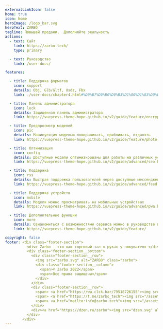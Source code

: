 ```yaml
---
externalLinkIcon: false
home: true
icon: home
heroImage: /logo_bar.svg
heroText: ZARBO
tagline: Повышай продажи.  Дополняйте реальность
actions:
  - text: Сайт
    link: https://zarbo.tech/
    type: primary

  - text: Руководство
    link: /user-docs/

features:

  - title: Поддержка форматов
    icon: support
    details: Obj, Glb/Gltf, Usdz, Fbx
    link: ./user-docs/chapter4.html#%D0%B7%D0%B0%D0%B3%D1%80%D1%83%D0%B7%D0%BA%D0%B0-%D0%BC%D0%BE%D0%B4%D0%B5%D0%BB%D0%B8

  - title: Панель администратора
    icon: lock
    details: Защищенная панель администратора
    link: https://vuepress-theme-hope.github.io/v2/guide/feature/encrypt.html

  - title: Предпросмотр моделей
    icon: pic
    details: Манипуляция моделью поворачивать, приближать, отдалять
    link: https://vuepress-theme-hope.github.io/v2/guide/feature/photo-swipe.html

  - title: Оптимизация
    icon: config
    details: Доступные модели оптимизированы для работы на различных устройствах
    link: https://vuepress-theme-hope.github.io/v2/guide/advanced/seo.html

  - title: Поддержка
    icon: rss
    details: Быстрая поддрежка пользователей через доступные мессендженеры
    link: https://vuepress-theme-hope.github.io/v2/guide/advanced/feed.html

  - title: Поддержка устройств
    icon: mobile
    details: Модели можно просматривать на мобильных устройствах
    link: https://vuepress-theme-hope.github.io/v2/guide/advanced/pwa.html

  - title: Дополнительные функции
    icon: more
    details: Ознакомиться с возможностями сервиса можно в руководстве пользователя
    link: https://vuepress-theme-hope.github.io/v2/guide/feature/

copyright: false
footer: <div class="footer-section"> 
          <div> Zarbo — это ваш торговый зал в руках у покупателя </div> 
          <div class="footer-section__bottom"> 
            <div class="footer-section__row"> 
              <img src="zarbo.svg" alt="ZARBO" class="zarbo"> 
              <div class="footer-section__column"> 
                <span>© Zarbo 2022</span> 
                <span>Все права защищены</span> 
              </div>
            </div> 
            <div class="footer-section__row">
              <span> <a href="https://wa.clck.bar/79518726155"><img src="/assets/icon/WA.png"> </a></span>
              <span> <a href="https://t.me/zarbo_tech"><img src="/assets/icon/TG.png"> </a></span>
              <span> <a href="mailto:info@zarbo.tech"><img src="/assets/icon/email.png"> </a></span>
            </div> 
            <div><a href="https://dzen.ru/zarbo"><img src="dzen.svg" alt="DZEN" class="dzen"> </a></div>
          </div> 
        </div>
---
```

